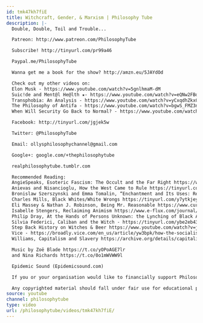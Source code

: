 ```yaml
---
id: tmk47kh7fiE
title: Witchcraft, Gender, & Marxism | Philosophy Tube
description: |-
  Double, Double, Toil and Trouble...

  Patreon: http://www.patreon.com/PhilosophyTube

  Subscribe! http://tinyurl.com/pr99a46

  Paypal.me/PhilosophyTube

  Wanna get me a book for the show? http://amzn.eu/5JAYdOd

  Check out my other videos on:
  Elon Musk - https://www.youtube.com/watch?v=5gnlhmaM-dM
  Suic!de and Ment@l He@lth ★- https://www.youtube.com/watch?v=eQNw2FBdpyE
  Transphobia: An Analysis - https://www.youtube.com/watch?v=yCxqdhZkxCo
  The Philosophy of Antifa - https://www.youtube.com/watch?v=bgwS_FMZ3nQ
  When Will Security Go Back to Normal? - https://www.youtube.com/watch?v=yyzd_a6vLWY

  Facebook: http://tinyurl.com/jgjek5w

  Twitter: @PhilosophyTube

  Email: ollysphilosophychannel@gmail.com

  Google+: google.com/+thephilosophytube

  realphilosophytube.tumblr.com

  Recommended Reading:
  AngieSpeaks, Esoteric Fascism: The Occult and the Far Right https://www.youtube.com/watch?v=DJWFpocUvWc
  Anievas and Nisancioglu, How the West Came to Rule https://tinyurl.com/yd5to488
  Bronislaw Szerszynski and Emma Tomalin, “Enchantment and Its Uses: Religion and Spirituality in Environmental Direct Action,” in Changing Anarchism ed. Purkis & Bowen https://tinyurl.com/y9zd8fp3
  Charles Mills, Black Whites/White Wrongs https://tinyurl.com/y7ytkjey
  Eli Massey & Nathan J. Robinson, Being Mr. Reasonable https://www.currentaffairs.org/2018/10/being-mr-reasonable
  Isabelle Stengers, Reclaiming Animism https://www.e-flux.com/journal/36/61245/reclaiming-animism/
  Philip Dray, At the Hands of Persons Unknown: the Lynching of Black America https://tinyurl.com/yatjv5zb
  Silvia Federici, Caliban and the Witch - https://tinyurl.com/ybe2eb43
  Step Back History on Witches & Beer https://www.youtube.com/watch?v=j_C__4-J-2g&feature=youtu.be
  Vice - https://broadly.vice.com/en_us/article/yw3bpk/how-the-socialist-feminists-of-witch-use-magic-to-fight-capitalism and https://broadly.vice.com/en_us/article/j5eppk/is-it-ok-to-hex-a-nazi-how-anti-fascist-witches-are-mobilizing-under-trump
  Williams, Capitalism and Slavery https://archive.org/details/capitalismandsla033027mbp

  Music by Zoë Blade https://t.co/yOPoAGE7lr
  and Nina Richards https://t.co/0o1mWVWW9l

  Epidemic Sound (Epidemicsound.com)

  If you or your organisation would like to financially support Philosophy Tube in distributing philosophical knowledge to those who might not otherwise have access to it in exchange for credits on the show, please get in touch!

  Any copyrighted material should fall under fair use for educational purposes or commentary, but if you are a copyright holder and believe your material has been used unfairly please get in touch with us and we will be happy to discuss it.
source: youtube
channel: philosophytube
type: video
url: /philosophytube/videos/tmk47kh7fiE/
---
```

